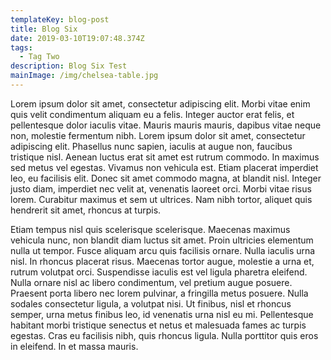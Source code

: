 ```yaml
---
templateKey: blog-post
title: Blog Six
date: 2019-03-10T19:07:48.374Z
tags:
  - Tag Two
description: Blog Six Test
mainImage: /img/chelsea-table.jpg
---
```

Lorem ipsum dolor sit amet, consectetur adipiscing elit. Morbi vitae enim quis velit condimentum aliquam eu a felis. Integer auctor erat felis, et pellentesque dolor iaculis vitae. Mauris mauris mauris, dapibus vitae neque non, molestie fermentum nibh. Lorem ipsum dolor sit amet, consectetur adipiscing elit. Phasellus nunc sapien, iaculis at augue non, faucibus tristique nisl. Aenean luctus erat sit amet est rutrum commodo. In maximus sed metus vel egestas. Vivamus non vehicula est. Etiam placerat imperdiet leo, eu facilisis elit. Donec sit amet commodo magna, at blandit nisl. Integer justo diam, imperdiet nec velit at, venenatis laoreet orci. Morbi vitae risus lorem. Curabitur maximus et sem ut ultrices. Nam nibh tortor, aliquet quis hendrerit sit amet, rhoncus at turpis.

Etiam tempus nisl quis scelerisque scelerisque. Maecenas maximus vehicula nunc, non blandit diam luctus sit amet. Proin ultricies elementum nulla ut tempor. Fusce aliquam arcu quis facilisis ornare. Nulla iaculis urna nisl. In rhoncus placerat risus. Maecenas tortor augue, molestie a urna et, rutrum volutpat orci. Suspendisse iaculis est vel ligula pharetra eleifend. Nulla ornare nisl ac libero condimentum, vel pretium augue posuere. Praesent porta libero nec lorem pulvinar, a fringilla metus posuere. Nulla sodales consectetur ligula, a volutpat nisi. Ut finibus, nisl et rhoncus semper, urna metus finibus leo, id venenatis urna nisl eu mi. Pellentesque habitant morbi tristique senectus et netus et malesuada fames ac turpis egestas. Cras eu facilisis nibh, quis rhoncus ligula. Nulla porttitor quis eros in eleifend. In et massa mauris.
